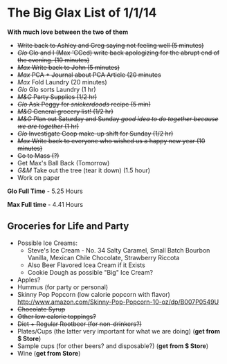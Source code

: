 # The Big Glax List of 1/1/14
**With much love between the two of them**

* ~~Write back to Ashley and Greg saying not feeling well (5 minutes)~~
* ~~*Glo* Glo and I (Max 'CCed) write back apologizing for the abrupt end of the evening. (10 minutes)~~
* ~~*Max* Write back to John (5 minutes)~~ 
* ~~*Max* PCA + Journal about PCA Article (20 minutes~~
* *Max* Fold Laundry (20 minutes)
* *Glo* Glo sorts Laundry (1 hr)
* ~~*M&G* Party Supplies (1/2 hr)~~
* ~~*Glo* Ask Peggy for *snickerdoods* recipe (5 min)~~
* ~~*M&G* General grocery list! (1/2 hr)~~
* ~~*M&G* Plan out Saturday and Sunday *good idea to do together because we are together* (1 hr)~~
* ~~*Glo* Investigate Coop make-up shift for Sunday (1/2 hr)~~
* ~~*Max* Write back to everyone who wished us a happy new year (10 minutes)~~
* ~~Go to Mass (?)~~
* Get Max's Ball Back (Tomorrow)
* *G&M* Take out the tree (tear it down) (1.5 hour)
* Work on paper

**Glo Full Time** - 5.25 Hours

**Max Full time** - 4.41 Hours

## Groceries for Life and Party
* Possible Ice Creams:
	* Steve's Ice Cream - No. 34 Salty Caramel, Small Batch Bourbon Vanilla, Mexican Chile Chocolate, Strawberry Riccota
	* Also Beer Flavored Icea Cream if it Exists
	* Cookie Dough as possible "Big" Ice Cream?
* Apples?
* Hummus (for party or personal)
* Skinny Pop Popcorn (low calorie popcorn with flavor) <http://www.amazon.com/Skinny-Pop-Popcorn-10-oz/dp/B007P0549U>
* ~~Chocolate Syrup~~
* ~~Other low calorie toppings?~~
* ~~Diet + Regular Rootbeer (for non-drinkers?)~~
* Plates/Cups (the latter very important for what we are doing) (**get from $ Store**)
* Sample cups (for other beers? and disposable?) (**get from $ Store**)
* Wine (**get from Store**)
